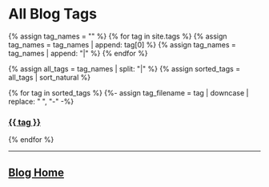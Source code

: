# All Blog Tags

{% assign tag_names = "" %}
{% for tag in site.tags %}
  {% assign tag_names = tag_names | append: tag[0] %}
  {% assign tag_names = tag_names | append: "|" %}
{% endfor %}

{% assign all_tags = tag_names | split: "|" %}
{% assign sorted_tags = all_tags | sort_natural %}

{% for tag in sorted_tags %}
  {%- assign tag_filename = tag | downcase | replace: " ", "-" -%}
  <h3><a href="./posts-by-tag/{{ tag_filename }}.html">{{ tag }}</a></h3>
{% endfor %}

----

## [Blog Home](./index.md)
